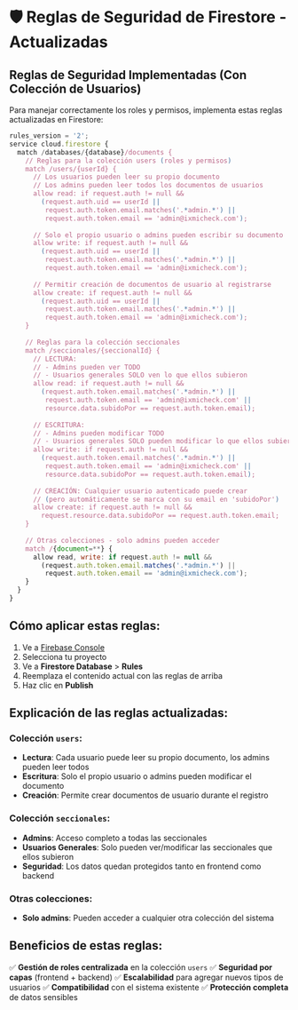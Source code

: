 # 🛡️ Reglas de Seguridad de Firestore - Actualizadas

## Reglas de Seguridad Implementadas (Con Colección de Usuarios)

Para manejar correctamente los roles y permisos, implementa estas reglas actualizadas en Firestore:

```javascript
rules_version = '2';
service cloud.firestore {
  match /databases/{database}/documents {
    // Reglas para la colección users (roles y permisos)
    match /users/{userId} {
      // Los usuarios pueden leer su propio documento
      // Los admins pueden leer todos los documentos de usuarios
      allow read: if request.auth != null && 
        (request.auth.uid == userId || 
         request.auth.token.email.matches('.*admin.*') || 
         request.auth.token.email == 'admin@ixmicheck.com');
      
      // Solo el propio usuario o admins pueden escribir su documento
      allow write: if request.auth != null && 
        (request.auth.uid == userId || 
         request.auth.token.email.matches('.*admin.*') || 
         request.auth.token.email == 'admin@ixmicheck.com');
      
      // Permitir creación de documentos de usuario al registrarse
      allow create: if request.auth != null && 
        (request.auth.uid == userId || 
         request.auth.token.email.matches('.*admin.*') || 
         request.auth.token.email == 'admin@ixmicheck.com');
    }
    
    // Reglas para la colección seccionales
    match /seccionales/{seccionalId} {
      // LECTURA: 
      // - Admins pueden ver TODO
      // - Usuarios generales SOLO ven lo que ellos subieron
      allow read: if request.auth != null && 
        (request.auth.token.email.matches('.*admin.*') || 
         request.auth.token.email == 'admin@ixmicheck.com' ||
         resource.data.subidoPor == request.auth.token.email);
      
      // ESCRITURA:
      // - Admins pueden modificar TODO
      // - Usuarios generales SOLO pueden modificar lo que ellos subieron
      allow write: if request.auth != null && 
        (request.auth.token.email.matches('.*admin.*') || 
         request.auth.token.email == 'admin@ixmicheck.com' ||
         resource.data.subidoPor == request.auth.token.email);
      
      // CREACIÓN: Cualquier usuario autenticado puede crear
      // (pero automáticamente se marca con su email en 'subidoPor')
      allow create: if request.auth != null &&
        request.resource.data.subidoPor == request.auth.token.email;
    }
    
    // Otras colecciones - solo admins pueden acceder
    match /{document=**} {
      allow read, write: if request.auth != null && 
        (request.auth.token.email.matches('.*admin.*') ||
         request.auth.token.email == 'admin@ixmicheck.com');
    }
  }
}
```

## Cómo aplicar estas reglas:

1. Ve a [Firebase Console](https://console.firebase.google.com/)
2. Selecciona tu proyecto
3. Ve a **Firestore Database** > **Rules**
4. Reemplaza el contenido actual con las reglas de arriba
5. Haz clic en **Publish**

## Explicación de las reglas actualizadas:

### Colección `users`:
- **Lectura**: Cada usuario puede leer su propio documento, los admins pueden leer todos
- **Escritura**: Solo el propio usuario o admins pueden modificar el documento
- **Creación**: Permite crear documentos de usuario durante el registro

### Colección `seccionales`:
- **Admins**: Acceso completo a todas las seccionales
- **Usuarios Generales**: Solo pueden ver/modificar las seccionales que ellos subieron
- **Seguridad**: Los datos quedan protegidos tanto en frontend como backend

### Otras colecciones:
- **Solo admins**: Pueden acceder a cualquier otra colección del sistema

## Beneficios de estas reglas:

✅ **Gestión de roles centralizada** en la colección `users`
✅ **Seguridad por capas** (frontend + backend)
✅ **Escalabilidad** para agregar nuevos tipos de usuarios
✅ **Compatibilidad** con el sistema existente
✅ **Protección completa** de datos sensibles
